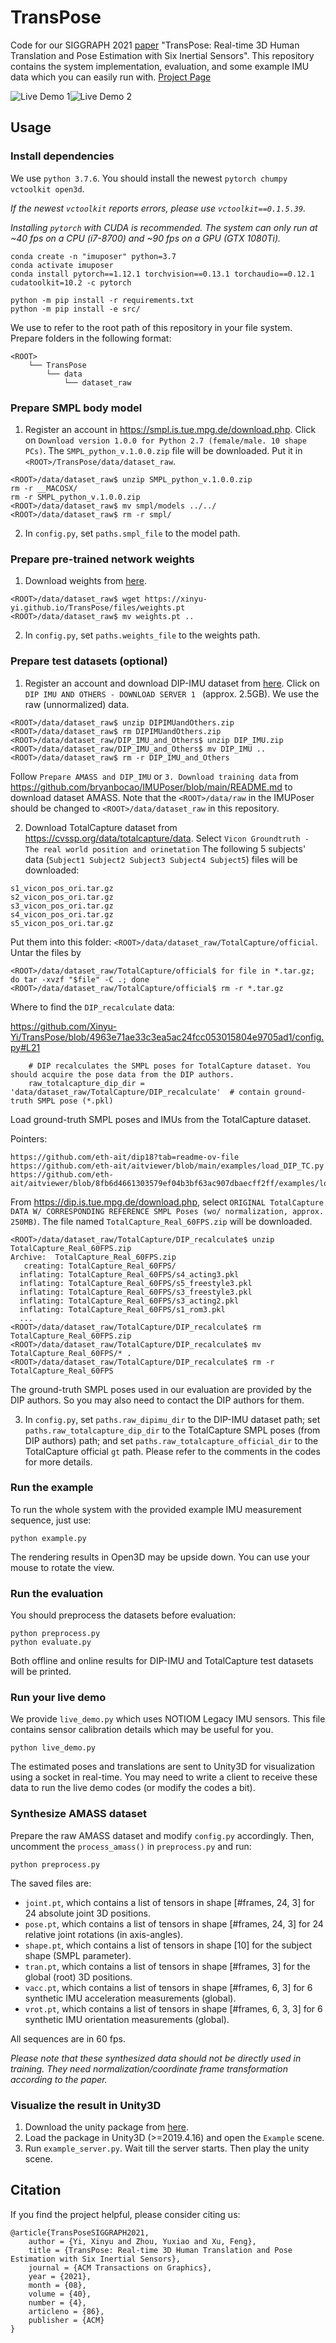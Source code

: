 # TransPose

Code for our SIGGRAPH 2021 [paper](https://xinyu-yi.github.io/TransPose/files/TransPose.pdf) "TransPose: Real-time 3D Human Translation and Pose Estimation with Six Inertial Sensors". This repository contains the system implementation, evaluation, and some example IMU data which you can easily run with. [Project Page](https://xinyu-yi.github.io/TransPose/)

![Live Demo 1](data/figures/1.gif)![Live Demo 2](data/figures/2.gif)

## Usage

### Install dependencies

We use `python 3.7.6`. You should install the newest `pytorch chumpy vctoolkit open3d`.

*If the newest `vctoolkit` reports errors, please use `vctoolkit==0.1.5.39`.*

*Installing `pytorch` with CUDA is recommended. The system can only run at ~40 fps on a CPU (i7-8700) and ~90 fps on a GPU (GTX 1080Ti).*

```
conda create -n "imuposer" python=3.7
conda activate imuposer
conda install pytorch==1.12.1 torchvision==0.13.1 torchaudio==0.12.1 cudatoolkit=10.2 -c pytorch

python -m pip install -r requirements.txt
python -m pip install -e src/
```

We use <ROOT> to refer to the root path of this repository in your file system. Prepare folders in the following format:
```
<ROOT>
    └── TransPose
        └── data
            └── dataset_raw
```

### Prepare SMPL body model

1. Register an account in https://smpl.is.tue.mpg.de/download.php. Click on ```Download version 1.0.0 for Python 2.7 (female/male. 10 shape PCs)```. The ```SMPL_python_v.1.0.0.zip``` file will be downloaded. Put it in ```<ROOT>/TransPose/data/dataset_raw```.

```
<ROOT>/data/dataset_raw$ unzip SMPL_python_v.1.0.0.zip
rm -r __MACOSX/
rm -r SMPL_python_v.1.0.0.zip
<ROOT>/data/dataset_raw$ mv smpl/models ../../
<ROOT>/data/dataset_raw$ rm -r smpl/
```
2. In `config.py`, set `paths.smpl_file` to the model path.

### Prepare pre-trained network weights

1. Download weights from [here](https://xinyu-yi.github.io/TransPose/files/weights.pt).
```
<ROOT>/data/dataset_raw$ wget https://xinyu-yi.github.io/TransPose/files/weights.pt
<ROOT>/data/dataset_raw$ mv weights.pt ..
```
2. In `config.py`, set `paths.weights_file` to the weights path.

### Prepare test datasets (optional)

1. Register an account and download DIP-IMU dataset from [here](https://dip.is.tue.mpg.de/). Click on  ```DIP IMU AND OTHERS - DOWNLOAD SERVER 1 ```  (approx. 2.5GB). We use the raw (unnormalized) data.
```
<ROOT>/data/dataset_raw$ unzip DIPIMUandOthers.zip
<ROOT>/data/dataset_raw$ rm DIPIMUandOthers.zip
<ROOT>/data/dataset_raw/DIP_IMU_and_Others$ unzip DIP_IMU.zip
<ROOT>/data/dataset_raw/DIP_IMU_and_Others$ mv DIP_IMU ..
<ROOT>/data/dataset_raw$ rm -r DIP_IMU_and_Others
```
Follow ```Prepare AMASS and DIP_IMU``` or ```3. Download training data``` from https://github.com/bryanbocao/IMUPoser/blob/main/README.md to download dataset AMASS. Note that the ```<ROOT>/data/raw``` in the IMUPoser should be changed to ```<ROOT>/data/dataset_raw``` in this repository.

2. Download TotalCapture dataset from https://cvssp.org/data/totalcapture/data. Select ```Vicon Groundtruth - The real world position and orinetation```
The following 5 subjects' data (```Subject1 Subject2 Subject3 Subject4 Subject5```) files will be downloaded:
```
s1_vicon_pos_ori.tar.gz
s2_vicon_pos_ori.tar.gz
s3_vicon_pos_ori.tar.gz
s4_vicon_pos_ori.tar.gz
s5_vicon_pos_ori.tar.gz
```
Put them into this folder: ```<ROOT>/data/dataset_raw/TotalCapture/official```. Untar the files by
```
<ROOT>/data/dataset_raw/TotalCapture/official$ for file in *.tar.gz; do tar -xvzf "$file" -C .; done
<ROOT>/data/dataset_raw/TotalCapture/official$ rm -r *.tar.gz
```

Where to find the ```DIP_recalculate``` data:

https://github.com/Xinyu-Yi/TransPose/blob/4963e71ae33c3ea5ac24fcc053015804e9705ad1/config.py#L21
```
    # DIP recalculates the SMPL poses for TotalCapture dataset. You should acquire the pose data from the DIP authors.
    raw_totalcapture_dip_dir = 'data/dataset_raw/TotalCapture/DIP_recalculate'  # contain ground-truth SMPL pose (*.pkl)
```
Load ground-truth SMPL poses and IMUs from the TotalCapture dataset.

Pointers:
```
https://github.com/eth-ait/dip18?tab=readme-ov-file
https://github.com/eth-ait/aitviewer/blob/main/examples/load_DIP_TC.py
https://github.com/eth-ait/aitviewer/blob/8fb6d4661303579ef04b3bf63ac907dbaecff2ff/examples/load_DIP_TC.py#L14
```

From https://dip.is.tue.mpg.de/download.php, select ```ORIGINAL TotalCapture DATA W/ CORRESPONDING REFERENCE SMPL Poses (wo/ normalization, approx. 250MB)```. The file named ```TotalCapture_Real_60FPS.zip``` will be downloaded.
```
<ROOT>/data/dataset_raw/TotalCapture/DIP_recalculate$ unzip TotalCapture_Real_60FPS.zip
Archive:  TotalCapture_Real_60FPS.zip
   creating: TotalCapture_Real_60FPS/
  inflating: TotalCapture_Real_60FPS/s4_acting3.pkl
  inflating: TotalCapture_Real_60FPS/s5_freestyle3.pkl
  inflating: TotalCapture_Real_60FPS/s3_freestyle3.pkl
  inflating: TotalCapture_Real_60FPS/s3_acting2.pkl
  inflating: TotalCapture_Real_60FPS/s1_rom3.pkl
  ...
<ROOT>/data/dataset_raw/TotalCapture/DIP_recalculate$ rm TotalCapture_Real_60FPS.zip
<ROOT>/data/dataset_raw/TotalCapture/DIP_recalculate$ mv TotalCapture_Real_60FPS/* .
<ROOT>/data/dataset_raw/TotalCapture/DIP_recalculate$ rm -r TotalCapture_Real_60FPS
```

The ground-truth SMPL poses used in our evaluation are provided by the DIP authors. So you may also need to contact the DIP authors for them.

3. In `config.py`, set `paths.raw_dipimu_dir` to the DIP-IMU dataset path; set `paths.raw_totalcapture_dip_dir` to the TotalCapture SMPL poses (from DIP authors) path; and set `paths.raw_totalcapture_official_dir` to the TotalCapture official `gt` path. Please refer to the comments in the codes for more details.

### Run the example

To run the whole system with the provided example IMU measurement sequence, just use:

```shell
python example.py
```

The rendering results in Open3D may be upside down. You can use your mouse to rotate the view.

### Run the evaluation

You should preprocess the datasets before evaluation:

```shell
python preprocess.py
python evaluate.py
```

Both offline and online results for DIP-IMU and TotalCapture test datasets will be printed.

### Run your live demo

We provide `live_demo.py` which uses NOTIOM Legacy IMU sensors. This file contains sensor calibration details which may be useful for you.

```
python live_demo.py
```

The estimated poses and translations are sent to Unity3D for visualization using a socket in real-time. You may need to write a client to receive these data to run the live demo codes (or modify the codes a bit).

### Synthesize AMASS dataset

Prepare the raw AMASS dataset and modify `config.py` accordingly. Then, uncomment the `process_amass()` in `preprocess.py` and run:

```
python preprocess.py
```

The saved files are:

- `joint.pt`, which contains a list of tensors in shape [#frames, 24, 3] for 24 absolute joint 3D positions.
- `pose.pt`, which contains a list of tensors in shape [#frames, 24, 3] for 24 relative joint rotations (in axis-angles).
- `shape.pt`, which contains a list of tensors in shape [10] for the subject shape (SMPL parameter).
- `tran.pt`, which contains a list of tensors in shape [#frames, 3] for the global (root) 3D positions.
- `vacc.pt`, which contains a list of tensors in shape [#frames, 6, 3] for 6 synthetic IMU acceleration measurements (global).
- `vrot.pt`, which contains a list of tensors in shape [#frames, 6, 3, 3] for 6 synthetic IMU orientation measurements (global).

All sequences are in 60 fps.

*Please note that these synthesized data should not be directly used in training. They need normalization/coordinate frame transformation according to the paper.*

### Visualize the result in Unity3D

1. Download the unity package from [here](https://xinyu-yi.github.io/TransPose/files/visualizer.unitypackage).
2. Load the package in Unity3D (>=2019.4.16) and open the `Example` scene.
3. Run `example_server.py`. Wait till the server starts. Then play the unity scene.

## Citation

If you find the project helpful, please consider citing us:

```
@article{TransPoseSIGGRAPH2021,
    author = {Yi, Xinyu and Zhou, Yuxiao and Xu, Feng},
    title = {TransPose: Real-time 3D Human Translation and Pose Estimation with Six Inertial Sensors},
    journal = {ACM Transactions on Graphics}, 
    year = {2021}, 
    month = {08},
    volume = {40},
    number = {4}, 
    articleno = {86},
    publisher = {ACM}
} 
```

